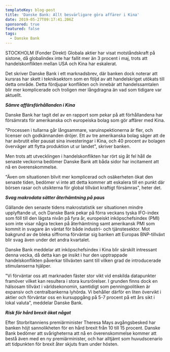 ```yaml
---
templateKey: blog-post
title: 'Danske Bank: Allt besvärligare göra affärer i Kina'
date: 2019-05-27T09:17:41.206Z
sponsored: true
featured: false
tags:
  - Danske Bank
---
```

STOCKHOLM (Fonder Direkt) Globala aktier har visat motståndskraft på sistone, då globalindex inte har fallit mer än 3 procent i maj, trots att handelskonflikten mellan USA och Kina har eskalerat.



Det skriver Danske Bank i ett marknadsbrev, där banken dock noterar att kursras har skett i tekniksektorn som en följd av att handelskriget utökats till detta område. Detta fördjupar konflikten och innebär att handelssamtalen blir mer komplicerade och troligen mer långdragna än vad som tidigare var aktuellt.



_**Sämre affärsförhållanden i Kina**_



Danske Bank har tagit del av en rapport som pekar på att förhållandena har försämrats för amerikanska och europeiska bolag som gör affärer med Kina.



"Processen i tullarna går långsammare, varuinspektionerna är fler, och licenser och godkännanden dröjer. Ett av tre amerikanska bolag säger att de har avbrutit eller pausat sina investeringar i Kina, och 40 procent av bolagen överväger att flytta produktion ut ur landet", skriver banken.



Men trots att utvecklingen i handelskonflikten har rört sig åt fel håll de senaste veckorna bedömer Danske Bank att båda sidor har incitament att nå en överenskommelse.



"Även om situationen blivit mer komplicerad och osäkerheten ökat den senaste tiden, bedömer vi inte att detta kommer att eskalera till en punkt där börsen rasar och utsikterna för global tillväxt kraftigt försämras", heter det.



**_Svag makrodata sätter återhämtning på paus_**



Gällande den senaste tidens makrostatistik ser situationen mindre upplyftande ut, och Danske Bank pekar på förra veckans tyska IFO-index som föll till den lägsta nivån på fyra år, europeiskt inköpschefsindex (PMI) som inte visar några tecken på återhämtning samt amerikansk PMI som kommit in svagare än väntat för både industri- och tjänstesektor. Mot bakgrund av de bleka siffrorna förväntar sig banken att Europas BNP-tillväxt blir svag även under det andra kvartalet.



Danske Bank meddelar att inköpschefsindex i Kina blir särskilt intressant denna vecka, då detta kan ge insikt i hur den upptrappade handelskonflikten påverkar tillväxten samt till vilken grad de introducerade stimulanserna hjälper.



"Vi förväntar oss att marknaden fäster stor vikt vid enskilda datapunkter framöver vilket kan resultera i stora kursrörelser. I grunden finns dock en hälsosam tillväxt i världsekonomin, samtidigt som penningpolitiken är expansiv och centralbankerna lyhörda. Vi behåller därför en liten övervikt i aktier och förväntar oss en kursuppgång på 5-7 procent på ett års sikt i lokal valuta", meddelar Danske Bank.



**_Risk för hård brexit ökat något_**



Efter Storbritanniens premiärminister Theresa Mays avgångsbesked har banken höjt sannolikheten för en hård brexit från 10 till 15 procent. Danske Bank bedömer att svårigheterna att nå en överenskommelse kommer att bestå även med en ny premiärminister, och har alltjämt som huvudscenario att tidpunkten för brexit åter skjuts fram under hösten.
